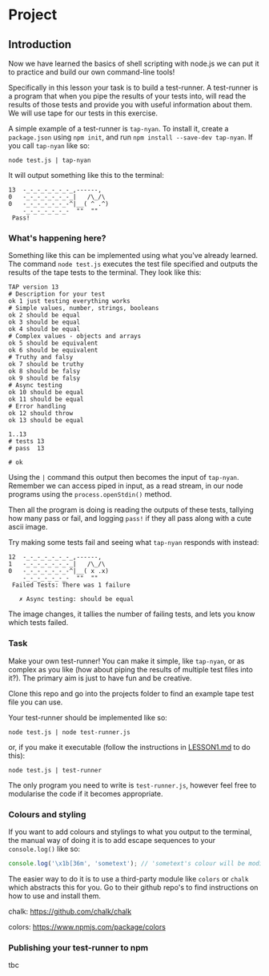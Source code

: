 # Project

## Introduction

Now we have learned the basics of shell scripting with node.js we can put it to
practice and build our own command-line tools!

Specifically in this lesson your task is to build a test-runner. A test-runner is
a program that when you pipe the results of your tests into, will read the results
of those tests and provide you with useful information about them. We will use tape for our
tests in this exercise.

A simple example of a test-runner is `tap-nyan`. To install it, create a `package.json`
using `npm init`, and run `npm install --save-dev tap-nyan`. If you call `tap-nyan` like so:

```
node test.js | tap-nyan
```

It will output something like this to the terminal:

```
13  -_-_-_-_-_-_-_,------,
0   -_-_-_-_-_-_-_|   /\_/\
0   -_-_-_-_-_-_-^|__( ^ .^)
    -_-_-_-_-_-_-  ""  ""
 Pass!
```

### What's happening here?

Something like this can be implemented using what you've already learned. The
command `node test.js` executes the test file specified and outputs the results of
the tape tests to the terminal. They look like this:

```
TAP version 13
# Description for your test
ok 1 just testing everything works
# Simple values, number, strings, booleans
ok 2 should be equal
ok 3 should be equal
ok 4 should be equal
# Complex values - objects and arrays
ok 5 should be equivalent
ok 6 should be equivalent
# Truthy and falsy
ok 7 should be truthy
ok 8 should be falsy
ok 9 should be falsy
# Async testing
ok 10 should be equal
ok 11 should be equal
# Error handling
ok 12 should throw
ok 13 should be equal

1..13
# tests 13
# pass  13

# ok
```

Using the `|` command this output then becomes the input of `tap-nyan`. Remember we
can access piped in input, as a read stream, in our node programs using the
`process.openStdin()` method.

Then all the program is doing is reading the outputs of these tests, tallying how many
pass or fail, and logging `pass!` if they all pass along with a cute ascii image.

Try making some tests fail and seeing what `tap-nyan` responds with instead:

```
12  -_-_-_-_-_-_-_,------,
1   -_-_-_-_-_-_-_|   /\_/\
0   -_-_-_-_-_-_-^|__( x .x)
    -_-_-_-_-_-_-  ""  ""
 Failed Tests: There was 1 failure

   ✗ Async testing: should be equal
```

The image changes, it tallies the number of failing tests, and lets you know which
tests failed.

### Task

Make your own test-runner! You can make it simple, like `tap-nyan`, or as complex
as you like (how about piping the results of multiple test files into it?). The 
primary aim is just to have fun and be creative.

Clone this repo and go into the projects folder to find an example tape test file
you can use.

Your test-runner should be implemented like so:

```
node test.js | node test-runner.js
```

or, if you make it executable (follow the instructions in [LESSON1.md](https://github.com/bradreeder/Node-Shell-Workshop/blob/master/LESSON1.md) to do this):

```
node test.js | test-runner
```

The only program you need to write is `test-runner.js`, however feel free
to modularise the code if it becomes appropriate.

### Colours and styling

If you want to add colours and stylings to what you output to the terminal, the
manual way of doing it is to add escape sequences to your `console.log()` like so:

```javascript
console.log('\x1b[36m', 'sometext'); // 'sometext's colour will be modified
```

The easier way to do it is to use a third-party module like `colors` or `chalk` which
abstracts this for you. Go to their github repo's to find instructions on how to use
and install them.

chalk: https://github.com/chalk/chalk

colors: https://www.npmjs.com/package/colors

### Publishing your test-runner to npm

tbc
